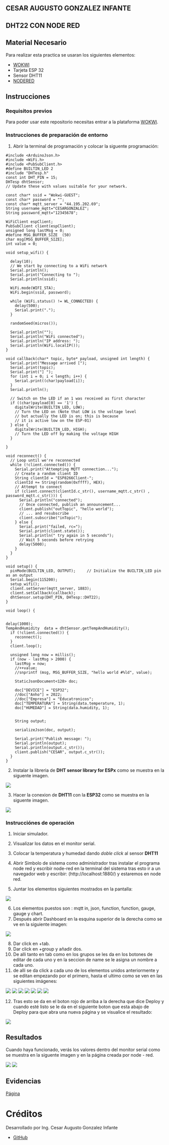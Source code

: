## CESAR AUGUSTO GONZALEZ INFANTE
## DHT22 CON NODE RED
## Material Necesario

Para realizar esta practica se usaran los siguientes elementos:

- [WOKWI](https://https://wokwi.com/)
- Tarjeta ESP 32
- Sensor DHT11
- [NODERED](http://localhost:1880/)



## Instrucciones

### Requisitos previos

Para poder usar este repositorio necesitas entrar a la plataforma [WOKWI](https://https://wokwi.com/).


### Instrucciones de preparación de entorno 

1. Abrir la terminal de programación y colocar la siguente programación:

```
#include <ArduinoJson.h>
#include <WiFi.h>
#include <PubSubClient.h>
#define BUILTIN_LED 2
#include "DHTesp.h"
const int DHT_PIN = 15;
DHTesp dhtSensor;
// Update these with values suitable for your network.

const char* ssid = "Wokwi-GUEST";
const char* password = "";
const char* mqtt_server = "44.195.202.69";
String username_mqtt="CESARGONZALEZ";
String password_mqtt="12345678";

WiFiClient espClient;
PubSubClient client(espClient);
unsigned long lastMsg = 0;
#define MSG_BUFFER_SIZE  (50)
char msg[MSG_BUFFER_SIZE];
int value = 0;

void setup_wifi() {

  delay(10);
  // We start by connecting to a WiFi network
  Serial.println();
  Serial.print("Connecting to ");
  Serial.println(ssid);

  WiFi.mode(WIFI_STA);
  WiFi.begin(ssid, password);

  while (WiFi.status() != WL_CONNECTED) {
    delay(500);
    Serial.print(".");
  }

  randomSeed(micros());

  Serial.println("");
  Serial.println("WiFi connected");
  Serial.println("IP address: ");
  Serial.println(WiFi.localIP());
}

void callback(char* topic, byte* payload, unsigned int length) {
  Serial.print("Message arrived [");
  Serial.print(topic);
  Serial.print("] ");
  for (int i = 0; i < length; i++) {
    Serial.print((char)payload[i]);
  }
  Serial.println();

  // Switch on the LED if an 1 was received as first character
  if ((char)payload[0] == '1') {
    digitalWrite(BUILTIN_LED, LOW);   
    // Turn the LED on (Note that LOW is the voltage level
    // but actually the LED is on; this is because
    // it is active low on the ESP-01)
  } else {
    digitalWrite(BUILTIN_LED, HIGH);  
    // Turn the LED off by making the voltage HIGH
  }

}

void reconnect() {
  // Loop until we're reconnected
  while (!client.connected()) {
    Serial.print("Attempting MQTT connection...");
    // Create a random client ID
    String clientId = "ESP8266Client-";
    clientId += String(random(0xffff), HEX);
    // Attempt to connect
    if (client.connect(clientId.c_str(), username_mqtt.c_str() , password_mqtt.c_str())) {
      Serial.println("connected");
      // Once connected, publish an announcement...
      client.publish("outTopic", "hello world");
      // ... and resubscribe
      client.subscribe("inTopic");
    } else {
      Serial.print("failed, rc=");
      Serial.print(client.state());
      Serial.println(" try again in 5 seconds");
      // Wait 5 seconds before retrying
      delay(5000);
    }
  }
}

void setup() {
  pinMode(BUILTIN_LED, OUTPUT);     // Initialize the BUILTIN_LED pin as an output
  Serial.begin(115200);
  setup_wifi();
  client.setServer(mqtt_server, 1883);
  client.setCallback(callback);
  dhtSensor.setup(DHT_PIN, DHTesp::DHT22);
}

void loop() {


delay(1000);
TempAndHumidity  data = dhtSensor.getTempAndHumidity();
  if (!client.connected()) {
    reconnect();
  }
  client.loop();

  unsigned long now = millis();
  if (now - lastMsg > 2000) {
    lastMsg = now;
    //++value;
    //snprintf (msg, MSG_BUFFER_SIZE, "hello world #%ld", value);

    StaticJsonDocument<128> doc;

    doc["DEVICE"] = "ESP32";
    //doc["Anho"] = 2022;
    //doc["Empresa"] = "Educatronicos";
    doc["TEMPERATURA"] = String(data.temperature, 1);
    doc["HUMEDAD"] = String(data.humidity, 1);
   

    String output;
    
    serializeJson(doc, output);

    Serial.print("Publish message: ");
    Serial.println(output);
    Serial.println(output.c_str());
    client.publish("CESAR", output.c_str());
  }
}

```

2. Instalar la libreria de **DHT sensor library for ESPx** como se muestra en la siguente imagen.

![](https://github.com/CesarG16/DHT22RED/blob/main/EJE1.png?raw=true)

3. Hacer la conexion de **DHT11** con la **ESP32** como se muestra en la siguente imagen.

![](https://github.com/CesarG16/DHT22/blob/main/eje3.png?raw=true)


### Instrucciónes de operación

1. Iniciar simulador.
2. Visualizar los datos en el monitor serial.
3. Colocar la temperatura y humedad dando *doble click* al sensor **DHT11** 
4. Abrir Simbolo de sistema como administrador tras instalar el programa node red y escribir  node-red en la terminal del sistema tras esto ir a un navegador web y escribir: (http://localhost:1880/) y estaremos en node red.

5. Juntar los elementos siguientes mostrados en la pantalla:

![](https://github.com/CesarG16/DHT22RED/blob/main/EJE3.png?raw=true)

6. Los elementos puestos son : mqtt in, json, function, function, gauge, gauge y chart.
7. Después abrir Dashboard en la esquina superior de la derecha como se ve en la siguiente imagen:

![](https://github.com/CesarG16/DHT22RED/blob/main/EJE4.png?raw=true)

8. Dar click en +tab.
9. Dar click en +group y añadir dos. 
10. De alli tanto en tab como en los grupos se les da en los botones de editar de cada uno y en la seccion de name se le asigna un nombre a cada uno.
11. de alli se da click a cada uno de los elementos unidos anteriormente y se editan empezando por el primero, hasta el ultimo como se ven en las siguientes imágenes:

![](https://github.com/CesarG16/DHT22RED/blob/main/EJE5.png?raw=true)
![](https://github.com/CesarG16/DHT22RED/blob/main/EJE6.png?raw=true)
![](https://github.com/CesarG16/DHT22RED/blob/main/EJE7.png?raw=true)
![](https://github.com/CesarG16/DHT22RED/blob/main/EJE8.png?raw=true)
![](https://github.com/CesarG16/DHT22RED/blob/main/EJE9.png?raw=true)
![](https://github.com/CesarG16/DHT22RED/blob/main/EJE10.png?raw=true)
![](https://github.com/CesarG16/DHT22RED/blob/main/EJE14.png?raw=true)

12. Tras esto se da en el boton rojo de arriba a la derecha que dice Deploy y cuando esté listo se le da en el siguiente boton que esta abajo de Deploy para que abra una nueva página y se visualice el resultado:

![](https://github.com/CesarG16/DHT22RED/blob/main/EJE12.png?raw=true)

## Resultados


Cuando haya funcionado, verás los valores dentro del monitor serial como se muestra en la siguente imagen y en la página creada por node - red.

![](https://github.com/CesarG16/DHT22RED/blob/main/EJE2.png?raw=true)
![](https://github.com/CesarG16/DHT22RED/blob/main/EJE13.png?raw=true)



## Evidencias

[Página](https://wokwi.com/projects/367817377098693633)


# Créditos

Desarrollado por Ing. Cesar Augusto Gonzalez Infante

- [GitHub](https://github.com/CesarG16)
